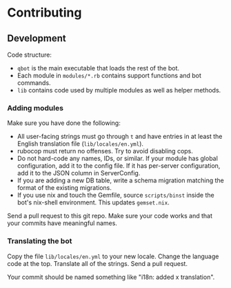 # Contributing

## Development

Code structure:

- `qbot` is the main executable that loads the rest of the bot.
- Each module in `modules/*.rb` contains support functions and bot commands.
- `lib` contains code used by multiple modules as well as helper methods.

### Adding modules

Make sure you have done the following:
- All user-facing strings must go through `t` and have entries in at least the
  English translation file (`lib/locales/en.yml`).
- rubocop must return no offenses. Try to avoid disabling cops.
- Do not hard-code any names, IDs, or similar. If your module has global
  configuration, add it to the config file. If it has per-server configuration,
  add it to the JSON column in ServerConfig.
- If you are adding a new DB table, write a schema migration matching the
  format of the existing migrations.
- If you use nix and touch the Gemfile, source `scripts/binst` inside the bot's
  nix-shell environment. This updates `gemset.nix`.

Send a pull request to this git repo. Make sure your code works and that your
commits have meaningful names.

### Translating the bot

Copy the file `lib/locales/en.yml` to your new locale. Change the language code
at the top. Translate all of the strings. Send a pull request.

Your commit should be named something like "i18n: added x translation".
